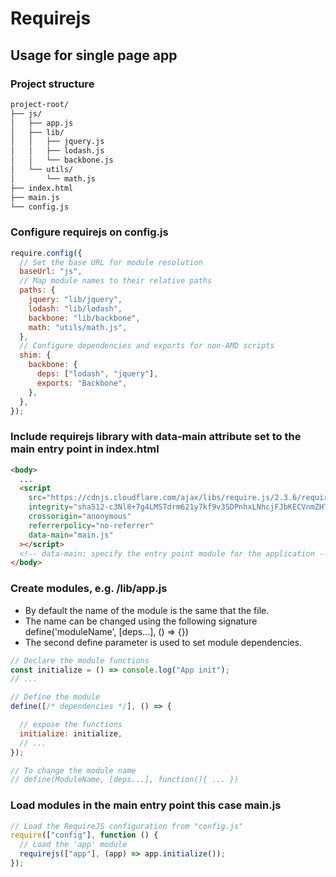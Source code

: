 # Requirejs

## Usage for single page app

### Project structure

```bash
project-root/
├── js/
│   ├── app.js
│   ├── lib/
│   │   ├── jquery.js
│   │   ├── lodash.js
│   │   └── backbone.js
│   └── utils/
│       └── math.js
├── index.html
├── main.js
└── config.js
```

### Configure requirejs on config.js

```javascript
require.config({
  // Set the base URL for module resolution
  baseUrl: "js",
  // Map module names to their relative paths
  paths: {
    jquery: "lib/jquery",
    lodash: "lib/lodash",
    backbone: "lib/backbone",
    math: "utils/math.js",
  },
  // Configure dependencies and exports for non-AMD scripts
  shim: {
    backbone: {
      deps: ["lodash", "jquery"],
      exports: "Backbone",
    },
  },
});
```

### Include requirejs library with data-main attribute set to the main entry point in index.html

```html
<body>
  ...
  <script
    src="https://cdnjs.cloudflare.com/ajax/libs/require.js/2.3.6/require.min.js"
    integrity="sha512-c3Nl8+7g4LMSTdrm621y7kf9v3SDPnhxLNhcjFJbKECVnmZHTdo+IRO05sNLTH/D3vA6u1X32ehoLC7WFVdheg=="
    crossorigin="anonymous"
    referrerpolicy="no-referrer"
    data-main="main.js"
  ></script>
  <!-- data-main: specify the entry point module for the application -->
</body>
```

### Create modules, e.g. /lib/app.js

- By default the name of the module is the same that the file.
- The name can be changed using the following signature define('moduleName', [deps...], () => {})
- The second define parameter is used to set module dependencies.

```javascript
// Declare the module functions
const initialize = () => console.log("App init");
// ...

// Define the module
define([/* dependencies */], () => {

  // expose the functions
  initialize: initialize,
  // ...
});

// To change the module name 
// define(ModuleName, [deps...], function(){ ... })
```

### Load modules in the main entry point this case main.js

```javascript
// Load the RequireJS configuration from "config.js"
require(["config"], function () {
  // Load the 'app' module
  requirejs(["app"], (app) => app.initialize());
});
```
